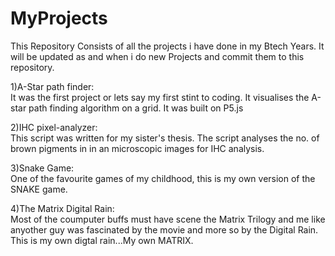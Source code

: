 # MyProjects
This Repository Consists of all the projects i have done in my Btech Years. It will be updated as and when i do new Projects and commit 
them to this repository.

1)A-Star path finder:      
It was the first project or lets say my first stint to coding. It visualises the A-star path finding algorithm on a grid. It was built on P5.js

2)IHC pixel-analyzer:     
This script was written for my sister's thesis. The script analyses the no. of brown pigments in in an microscopic images for IHC analysis.

3)Snake Game:     
One of the favourite games of my childhood, this is my own version of the SNAKE game.
  
4)The Matrix Digital Rain:     
Most of the coumputer buffs must have scene the Matrix Trilogy and me like anyother guy was fascinated by the movie and more so by the Digital Rain. This is my own digtal rain...My own MATRIX.
  
